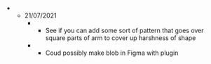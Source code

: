 - - 21/07/2021
    - - See if you can add some sort of pattern that goes over square parts of arm to cover up harshness of shape
    - - Coud possibly make blob in Figma with plugin
